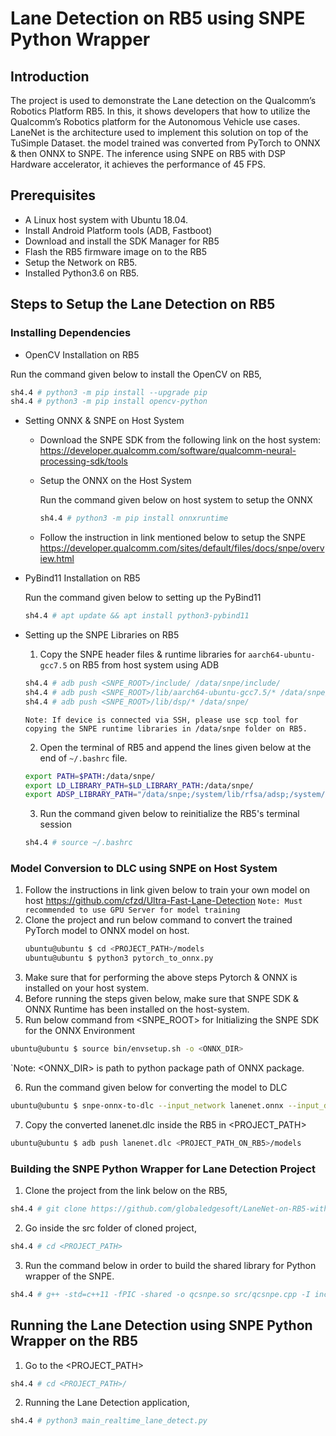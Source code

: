 # Lane Detection on RB5 using SNPE Python Wrapper
## Introduction
The project is used to demonstrate the Lane detection on the Qualcomm’s Robotics Platform RB5. In this, it shows developers that how to utilize the Qualcomm’s Robotics platform for the Autonomous Vehicle use cases. LaneNet is the architecture used to implement this solution on top of the TuSimple Dataset. the model trained was converted from PyTorch to ONNX & then ONNX to SNPE. The inference using SNPE on RB5 with DSP Hardware accelerator, it achieves the performance of 45 FPS.


## Prerequisites 
- A Linux host system with Ubuntu 18.04.
- Install Android Platform tools (ADB, Fastboot) 
- Download and install the SDK Manager for RB5
- Flash the RB5 firmware image on to the RB5
- Setup the Network on RB5.
- Installed Python3.6 on RB5.



## Steps to Setup the Lane Detection on RB5
### Installing Dependencies
- OpenCV Installation on RB5

Run the command given below to install the OpenCV on RB5,

```sh
sh4.4 # python3 -m pip install --upgrade pip
sh4.4 # python3 -m pip install opencv-python 
```

- Setting ONNX & SNPE on Host System
  - Download the SNPE SDK from the following link on the host system: https://developer.qualcomm.com/software/qualcomm-neural-processing-sdk/tools

  - Setup the ONNX on the Host System

    Run the command given below on host system to setup the ONNX
    ```sh
    sh4.4 # python3 -m pip install onnxruntime
    ```
  - Follow the instruction in link mentioned below to setup the SNPE
https://developer.qualcomm.com/sites/default/files/docs/snpe/overview.html

- PyBind11 Installation on RB5 

  Run the command given below to setting up the PyBind11
  ```sh
  sh4.4 # apt update && apt install python3-pybind11
  ```

- Setting up the SNPE Libraries on RB5
  1. Copy the SNPE header files & runtime libraries for `aarch64-ubuntu-gcc7.5` on RB5 from host system using ADB
  ```sh
  sh4.4 # adb push <SNPE_ROOT>/include/ /data/snpe/include/
  sh4.4 # adb push <SNPE_ROOT>/lib/aarch64-ubuntu-gcc7.5/* /data/snpe/
  sh4.4 # adb push <SNPE_ROOT>/lib/dsp/* /data/snpe/
  ```
  `Note: If device is connected via SSH, please use scp tool for copying the SNPE runtime libraries in /data/snpe folder on RB5.`

  2.	Open the terminal of RB5 and append the lines given below at the end of `~/.bashrc` file.
  ```sh
  export PATH=$PATH:/data/snpe/
  export LD_LIBRARY_PATH=$LD_LIBRARY_PATH:/data/snpe/
  export ADSP_LIBRARY_PATH="/data/snpe;/system/lib/rfsa/adsp;/system/vendor/lib/rfsa/adsp;/dsp"
  ```

  3.	Run the command given below to reinitialize the RB5's terminal session
  ```sh
  sh4.4 # source ~/.bashrc
  ```


### Model Conversion to DLC using SNPE on Host System
1. Follow the instructions in link given below to train your own model on host
   https://github.com/cfzd/Ultra-Fast-Lane-Detection
   `Note: Must recommended to use GPU Server for model training`
2. Clone the project and run below command to convert the trained PyTorch model to ONNX model on host.
   ```sh
   ubuntu@ubuntu $ cd <PROJECT_PATH>/models
   ubuntu@ubuntu $ python3 pytorch_to_onnx.py
   ```
3. Make sure that for performing the above steps Pytorch & ONNX is installed on your host system.
4. Before running the steps given below, make sure that SNPE SDK & ONNX Runtime has been installed on the host-system.
5. Run below command from <SNPE_ROOT> for Initializing the SNPE SDK for the ONNX Environment
```sh
ubuntu@ubuntu $ source bin/envsetup.sh -o <ONNX_DIR>
```
`Note: <ONNX_DIR> is path to python package path of ONNX package.

6. Run the command given below for converting the model to DLC
```sh
ubuntu@ubuntu $ snpe-onnx-to-dlc --input_network lanenet.onnx --input_dim input.1 1,3,288,800 –output_path lanenet.dlc
```
7.	Copy the converted lanenet.dlc inside the RB5 in <PROJECT_PATH>
```sh
ubuntu@ubuntu $ adb push lanenet.dlc <PROJECT_PATH_ON_RB5>/models
```

### Building the SNPE Python Wrapper for Lane Detection Project
1.	Clone the project from the link below on the RB5,
```sh
sh4.4 # git clone https://github.com/globaledgesoft/LaneNet-on-RB5-with-SNPE-Python-Wrapper.git
```

2.	Go inside the src folder of cloned project,
```sh
sh4.4 # cd <PROJECT_PATH>
```

3.	Run the command below  in order to build the shared library for Python wrapper of the SNPE.
```sh
sh4.4 # g++ -std=c++11 -fPIC -shared -o qcsnpe.so src/qcsnpe.cpp -I include/ -I /data/snpe/include/zdl/ -I /usr/include/python3.6m/ -I /usr/local/lib/python3.6/dist-packages/pybind11/include -L /data/snpe/ -lSNPE `pkg-config --cflags --libs opencv`
```

## Running the Lane Detection using SNPE Python Wrapper on the RB5
1.	Go to the <PROJECT_PATH>
```sh
sh4.4 # cd <PROJECT_PATH>/
```

2.	Running the Lane Detection application,
```sh
sh4.4 # python3 main_realtime_lane_detect.py
```
